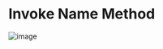 <h1>Invoke Name Method</h1>

![image](https://github.com/user-attachments/assets/8a4098f3-aa22-4f6d-8feb-820f765bdf32)
